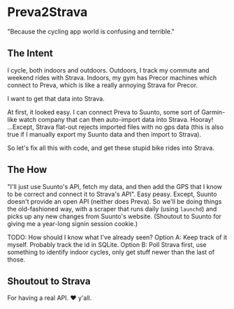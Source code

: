 # Preva2Strava
"Because the cycling app world is confusing and terrible."

## The Intent
I cycle, both indoors and outdoors. Outdoors, I track my commute and weekend rides with Strava. Indoors, my gym has Precor machines which connect to Preva, which is like a really annoying Strava for Precor.

I want to get that data into Strava.

At first, it looked easy. I can connect Preva to Suunto, some sort of Garmin-like watch company that can then auto-import data into Strava. Hooray! ...Except, Strava flat-out rejects imported files with no gps data (this is also true if I manually export my Suunto data and then import to Strava).

So let's fix all this with code, and get these stupid bike rides into Strava.

## The How

"I'll just use Suunto's API, fetch my data, and then add the GPS that I know to be correct and connect it to Strava's API". Easy peasy. Except, Suunto doesn't provide an open API (neither does Preva). So we'll be doing things the old-fashioned way, with a scraper that runs daily (using `launchd`) and picks up any new changes from Suunto's website. (Shoutout to Suunto for giving me a year-long signin session cookie.)

TODO: How should I know what I've already seen?
Option A: Keep track of it myself. Probably track the id in SQLite.
Option B: Poll Strava first, use something to identify indoor cycles, only get stuff newer than the last of those.

## Shoutout to Strava
For having a real API. ❤️ y'all.